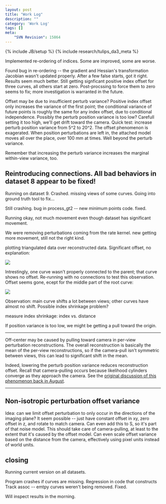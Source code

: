 ```yaml
---
layout: post
title: "Work Log"
description: ""
category: 'Work Log'
tags: []
meta: 
    "SVN Revision": 15864
---
```

{% include JB/setup %}
{% include research/tulips_da3_meta %}


Implemented re-ordering of indices.  Some are improved, some are worse.

Found bug in re-ordering -- the gradient and Hessian's transformation Jacobian wasn't updated properly.  After a few false starts, got it right.  Results seem much better.  Still getting signficant positive index offset for three curves, all others start at zero.  Post-procssing to force them to zero seems to fix; more investigation is warranted in the future.

Offset may be due to insufficient perturb variance?  Positive index offset only increases the variance of the first point; the conditional variance of future points is roughly the same for any index offset, due to conditional independence.  Possibly the perturb position variance is too low?  Carefull setting it too high, we'll get drift toward the camera.  Quick test: increase perturb position variance from 5^2 to 20^2.  The offset phenomenon is exagerated.  When position perturbations are left in, the attached model moves all over the place, over 100 mm at times. Well beyond the perturb variance.

Remember that increasing the perturb variance increases the marginal within-view variance, too.


Reintroducing connections.  All bad behaviors in dataset 8 appear to be fixed!
------------

Running on dataset 9.  Crashed.  missing views of some curves.  Going into ground truth tool to fix...

Still crashing.  bug in process_gt2 -- new minimum points code. fixed.

Running okay, not much movement even though dataset has significant movement.  

We were removing perturbations coming from the rate kernel.  new getting more movement, still not the right kind.  

plotting triangulated data over reconstructed data.  Significant offset, no explanation:

![]({{site.baseurl}}/img/2013-12-04-ds9_reconst_and_triangulation.png)

Intrestingly, one curve wasn't properly connected to the parent; that curve shows no offset.  Re-running with no connections to test this observation.  Offset seems gone, ecept for the middle part of the root curve:

![]({{site.baseurl}}/img/2013-12-04-ds9_reconst_and_riangulation_no_connection.png)

Observation: main curve shifts a lot between views; other curves have almost no shift. Possible index shrinkage problem?

measure index shrinkage: index vs. distance

If position variance is too low, we might be getting a pull toward the origin.

---

Off-center may be caused by pulling toward camera in per-view perturbation reconstructions.  The overall reconstruction is basically the mean of the per-view reconstructions, so if the camera-pull isn't symmetric between views, this can lead to significant shift in the mean.  

Indeed, lowering the perturb position variance reduces reconstruction offset.  Recall that camera-pulling occurs because likelihood cylinders converge as they approach the camera.  See the [original discussion of this phenomenon back in August]({{site.baseurl}}/2013/08/06/work-log/).

---

Non-isotropic perturbation offset variance
-------------------------------------------

Idea: can we limit offset perturbation to only occur in the directions of the imaging plane?  It seem possible -- just have constant offset in xy, zero offset in z, and rotate to match camera.  Can even add this to S, so it's part of that noise model.  This should take care of camera-pulling, at least to the extent that it's caused by the offset model.  Can even scale offset variance based on the distance from the camera, effectively using pixel units instead of world units.

closing
-------

Running current version on all datasets.

Program crashes if curves are missing.  Regression in code that constructs Track assoc -- emtpy curves weren't being removed. Fixed.

Will inspect results in the morning.
